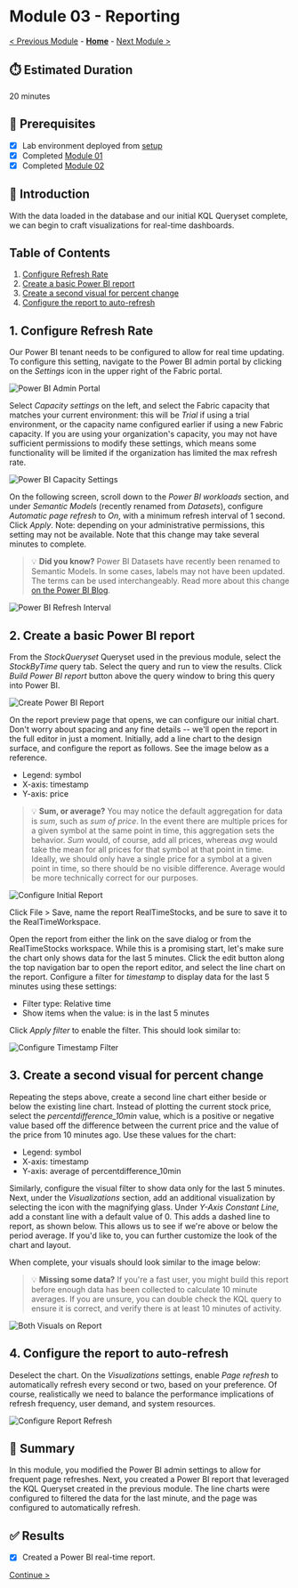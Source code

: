 # Module 03 - Reporting

[< Previous Module](./module02.md) - **[Home](../README.md)** - [Next Module >](./module04.md)

## :stopwatch: Estimated Duration

20 minutes

## :thinking: Prerequisites

- [x] Lab environment deployed from [setup](../modules/module00.md)
- [x] Completed [Module 01](../modules/module01.md)
- [x] Completed [Module 02](../modules/module02.md)

## :loudspeaker: Introduction

With the data loaded in the database and our initial KQL Queryset complete, we can begin to craft visualizations for real-time dashboards.

## Table of Contents

1. [Configure Refresh Rate](#1-configure-refresh-rate)
2. [Create a basic Power BI report](#2-create-a-basic-power-bi-report)
3. [Create a second visual for percent change](#3-create-a-second-visual-for-percent-change)
4. [Configure the report to auto-refresh](#4-configure-the-report-to-auto-refresh)

## 1. Configure Refresh Rate

Our Power BI tenant needs to be configured to allow for real time updating. To configure this setting, navigate to the Power BI admin portal by clicking on the *Settings* icon in the upper right of the Fabric portal. 

![Power BI Admin Portal](../images/module03/pbiadminportal.png)

Select *Capacity settings* on the left, and select the Fabric capacity that matches your current environment: this will be *Trial* if using a trial environment, or the capacity name configured earlier if using a new Fabric capacity. If you are using your organization's capacity, you may not have sufficient permissions to modify these settings, which means some functionality will be limited if the organization has limited the max refresh rate.

![Power BI Capacity Settings](../images/module03/fabriccapacitysettings.png)

On the following screen, scroll down to the *Power BI workloads* section, and under *Semantic Models* (recently renamed from *Datasets*), configure *Automatic page refresh* to *On*, with a minimum refresh interval of 1 second. Click *Apply*. Note: depending on your administrative permissions, this setting may not be available. Note that this change may take several minutes to complete.

> :bulb: **Did you know?**
> Power BI Datasets have recently been renamed to Semantic Models. In some cases, labels may not have been updated. The terms can be used interchangeably. Read more about this change [on the Power BI Blog](https://powerbi.microsoft.com/en-us/blog/datasets-renamed-to-semantic-models/).

![Power BI Refresh Interval](../images/module03/pbiautorefresh.png)

## 2. Create a basic Power BI report

From the *StockQueryset* Queryset used in the previous module, select the *StockByTime* query tab. Select the query and run to view the results. Click *Build Power BI report* button above the query window to bring this query into Power BI.

![Create Power BI Report](../images/module03/buildpbireport.png)

On the report preview page that opens, we can configure our initial chart. Don't worry about spacing and any fine details -- we'll open the report in the full editor in just a moment. Initially, add a line chart to the design surface, and configure the report as follows. See the image below as a reference.

* Legend: symbol
* X-axis: timestamp
* Y-axis: price

> :bulb: **Sum, or average?**
> You may notice the default aggregation for data is *sum*, such as *sum of price*. In the event there are multiple prices for a given symbol at the same point in time, this aggregation sets the behavior. *Sum* would, of course, add all prices, whereas *avg* would take the mean for all prices for that symbol at that point in time. Ideally, we should only have a single price for a symbol at a given point in time, so there should be no visible difference. Average would be more technically correct for our purposes. 

![Configure Initial Report](../images/module03/pbiinitialreport.png)

Click File > Save, name the report RealTimeStocks, and be sure to save it to the RealTimeWorkspace. 

Open the report from either the link on the save dialog or from the RealTimeStocks workspace. While this is a promising start, let's make sure the chart only shows data for the last 5 minutes. Click the edit button along the top navigation bar to open the report editor, and select the line chart on the report. Configure a filter for *timestamp* to display data for the last 5 minutes using these settings:

* Filter type: Relative time
* Show items when the value: is in the last 5 minutes

Click *Apply filter* to enable the filter. This should look similar to:

![Configure Timestamp Filter](../images/module03/pbitimestampfilter.png)

## 3. Create a second visual for percent change

Repeating the steps above, create a second line chart either beside or below the existing line chart. Instead of plotting the current stock price, select the *percentdifference_10min* value, which is a positive or negative value based off the difference between the current price and the value of the price from 10 minutes ago. Use these values for the chart:

* Legend: symbol
* X-axis: timestamp
* Y-axis: average of percentdifference_10min

Similarly, configure the visual filter to show data only for the last 5 minutes. Next, under the *Visualizations* section, add an additional visualization by selecting the icon with the magnifying glass. Under *Y-Axis Constant Line*, add a constant line with a default value of 0. This adds a dashed line to report, as shown below. This allows us to see if we're above or below the period average. If you'd like to, you can further customize the look of the chart and layout.

When complete, your visuals should look similar to the image below:

> :bulb: **Missing some data?**
> If you're a fast user, you might build this report before enough data has been collected to calculate 10 minute averages. If you are unsure, you can double check the KQL query to ensure it is correct, and verify there is at least 10 minutes of activity.

![Both Visuals on Report](../images/module03/bothreports.png)

## 4. Configure the report to auto-refresh

Deselect the chart. On the *Visualizations* settings, enable *Page refresh* to automatically refresh every second or two, based on your preference. Of course, realistically we need to balance the performance implications of refresh frequency, user demand, and system resources.

![Configure Report Refresh](../images/module03/pbipagerefresh.png)

## :tada: Summary

In this module, you modified the Power BI admin settings to allow for frequent page refreshes. Next, you created a Power BI report that leveraged the KQL Queryset created in the previous module. The line charts were configured to filtered the data for the last minute, and the page was configured to automatically refresh.

## :white_check_mark: Results

- [x] Created a Power BI real-time report.

[Continue >](./module04.md)